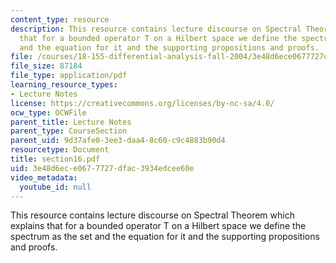 ```yaml
---
content_type: resource
description: This resource contains lecture discourse on Spectral Theorem which explains
  that for a bounded operator T on a Hilbert space we define the spectrum as the set
  and the equation for it and the supporting propositions and proofs.
file: /courses/18-155-differential-analysis-fall-2004/3e48d6ece0677727dfac3934edcee60e_section16.pdf
file_size: 87184
file_type: application/pdf
learning_resource_types:
- Lecture Notes
license: https://creativecommons.org/licenses/by-nc-sa/4.0/
ocw_type: OCWFile
parent_title: Lecture Notes
parent_type: CourseSection
parent_uid: 9d37afe0-3ee3-daa4-8c60-c9c4883b90d4
resourcetype: Document
title: section16.pdf
uid: 3e48d6ec-e067-7727-dfac-3934edcee60e
video_metadata:
  youtube_id: null
---
```

This resource contains lecture discourse on Spectral Theorem which explains that for a bounded operator T on a Hilbert space we define the spectrum as the set and the equation for it and the supporting propositions and proofs.